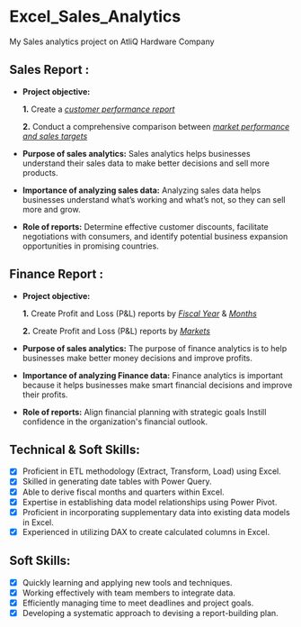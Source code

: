 # Excel_Sales_Analytics
My Sales analytics project on AtliQ Hardware Company
## Sales Report :


- **Project objective:** 

    **1.** Create a _[customer performance report](https://github.com/jee1aj/Excel_Sales_Analytics/blob/main/Customer%20Performace%20Report.pdf)_ 

    **2.** Conduct a comprehensive comparison between _[market performance and sales targets](https://github.com/jee1aj/Excel_Sales_Analytics/blob/main/Market%20Performance%20VS%20Target.pdf)_

- **Purpose of sales analytics:** Sales analytics helps businesses understand their sales data to make better decisions and sell more products.

- **Importance of analyzing sales data:** Analyzing sales data helps businesses understand what’s working and what’s not, so they can sell more and grow.

- **Role of reports:** Determine effective customer discounts, facilitate negotiations with consumers, and identify potential business expansion opportunities in promising countries.


## Finance Report :

- **Project objective:** 

    **1.** Create Profit and Loss (P&L) reports by _[Fiscal Year](https://github.com/jee1aj/Excel_Sales_Analytics/blob/main/P%26L%20by%20Fiscal%20Year.pdf)_ & _[Months](https://github.com/jee1aj/Excel_Sales_Analytics/blob/main/P%26L%20by%20Fiscal%20Months.pdf)_ 

   **2.** Create Profit and Loss (P&L) reports by _[Markets](https://github.com/jee1aj/Excel_Sales_Analytics/blob/main/P%26L%20by%20Market.pdf)_

- **Purpose of sales analytics:** The purpose of finance analytics is to help businesses make better money decisions and improve profits.

- **Importance of analyzing Finance data:** Finance analytics is important because it helps businesses make smart financial decisions and improve their profits.

- **Role of reports:** Align financial planning with strategic goals Instill confidence in the organization's financial outlook.


## Technical & Soft Skills:
- [x]	Proficient in ETL methodology (Extract, Transform, Load) using Excel.
- [x]	Skilled in generating date tables with Power Query.
- [x]	Able to derive fiscal months and quarters within Excel.
- [x]	Expertise in establishing data model relationships using Power Pivot.
- [x]	Proficient in incorporating supplementary data into existing data models in Excel.
- [x]	Experienced in utilizing DAX to create calculated columns in Excel.

## Soft Skills:
- [x] Quickly learning and applying new tools and techniques.
- [x] Working effectively with team members to integrate data.
- [x] Efficiently managing time to meet deadlines and project goals.
- [x] Developing a systematic approach to devising a report-building plan.
